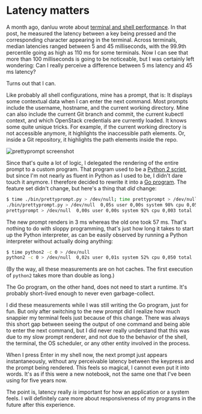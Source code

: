 # Latency matters

A month ago, danluu wrote about [terminal and shell performance](https://danluu.com/term-latency/). In that post, he
measured the latency between a key being pressed and the corresponding character appearing in the terminal. Across
terminals, median latencies ranged between 5 and 45 milliseconds, with the 99.9th percentile going as high as 110 ms for
some terminals. Now I can see that more than 100 milliseconds is going to be noticeable, but I was certainly left
wondering: Can I really perceive a difference between 5 ms latency and 45 ms latency?

Turns out that I can.

Like probably all shell configurations, mine has a prompt, that is: It displays some contextual data when I can enter
the next command. Most prompts include the username, hostname, and the current working directory. Mine can also include the
current Git branch and commit, the current kubectl context, and which OpenStack credentials are currently loaded. It
knows some quite unique tricks. For example, if the current working directory is not accessible anymore, it highlights
the inaccessible path elements. Or, inside a Git repository, it highlights the path elements inside the repo.

![prettyprompt screenshot](https://raw.githubusercontent.com/majewsky/gofu/master/screenshot-prettyprompt.png)

Since that's quite a lot of logic, I delegated the rendering of the entire prompt to a custom program. That program used
to be a [Python 2
script](https://github.com/majewsky/devenv/blob/643a55f49b13401e6333fbb3a1413cd7dc59907f/bin/prettyprompt.py), but since
I'm not nearly as fluent in Python as I used to be, I didn't dare touch it anymore. I therefore decided to rewrite it
into a [Go program](https://github.com/majewsky/gofu). The feature set didn't change, but here's a thing that *did*
change:

```bash
$ time ./bin/prettyprompt.py > /dev/null; time prettyprompt > /dev/null
./bin/prettyprompt.py > /dev/null  0,05s user 0,00s system 98% cpu 0,057 total
prettyprompt > /dev/null  0,00s user 0,00s system 92% cpu 0,003 total
```

The new prompt renders in 3 ms whereas the old one took 57 ms. That's nothing to do with sloppy programming, that's just
how long it takes to start up the Python interpreter, as can be easily observed by running a Python interpreter without
actually doing anything:

```bash
$ time python2 -c 0 > /dev/null
python2 -c 0 > /dev/null  0,02s user 0,01s system 52% cpu 0,050 total
```

(By the way, all these measurements are on hot caches. The first execution of `python2` takes more than double as long.)

The Go program, on the other hand, does not need to start a runtime. It's probably short-lived enough to never even
garbage-collect.

I did these measurements while I was still writing the Go program, just for fun. But only after switching to the new
prompt did I realize how much snappier my terminal feels just because of this change. There was always this short gap
between seeing the output of one command and being able to enter the next command, but I did never really understand
that this was due to my slow prompt renderer, and not due to the behavior of the shell, the terminal, the OS scheduler,
or any other entity involved in the process.

When I press Enter in my shell now, the next prompt just appears instantaneously, without any perceivable latency
between the keypress and the prompt being rendered. This feels so magical, I cannot even put it into words. It's as if
this were a new notebook, not the same one that I've been using for five years now.

The point is, latency really *is* important for how an application or a system feels. I will definitely care more about
responsiveness of my programs in the future after this experience.
